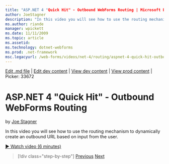 ```yaml
---
title: "ASP.NET 4 "Quick Hit" - Outbound WebForms Routing | Microsoft Docs"
author: JoeStagner
description: "In this video you will see how to use the routing mechanism to dynamically create an outbound URL based on input from the user."
ms.author: riande
manager: wpickett
ms.date: 11/11/2009
ms.topic: article
ms.assetid: 
ms.technology: dotnet-webforms
ms.prod: .net-framework
msc.legacyurl: /web-forms/videos/net-4/routing/aspnet-4-quick-hit-outbound-webforms-routing
---
```

[Edit .md file](C:\Projects\msc\dev\Msc.Www\Web.ASP\App_Data\github\web-forms\videos\net-4\routing\aspnet-4-quick-hit-outbound-webforms-routing.md) | [Edit dev content](http://www.aspdev.net/umbraco#/content/content/edit/26649) | [View dev content](http://docs.aspdev.net/tutorials/web-forms/videos/net-4/routing/aspnet-4-quick-hit-outbound-webforms-routing.html) | [View prod content](http://www.asp.net/web-forms/videos/net-4/routing/aspnet-4-quick-hit-outbound-webforms-routing) | Picker: 33672

ASP.NET 4 "Quick Hit" - Outbound WebForms Routing
====================
by [Joe Stagner](https://github.com/JoeStagner)

In this video you will see how to use the routing mechanism to dynamically create an outbound URL based on input from the user. 

[&#9654; Watch video (6 minutes)](https://channel9.msdn.com/Blogs/ASP-NET-Site-Videos/aspnet-4-quick-hit-outbound-webforms-routing)

>[!div class="step-by-step"] [Previous](aspnet-4-quick-hit-declarative-webforms-routing.md) [Next](how-do-i-use-routing-with-aspnet-web-forms.md)